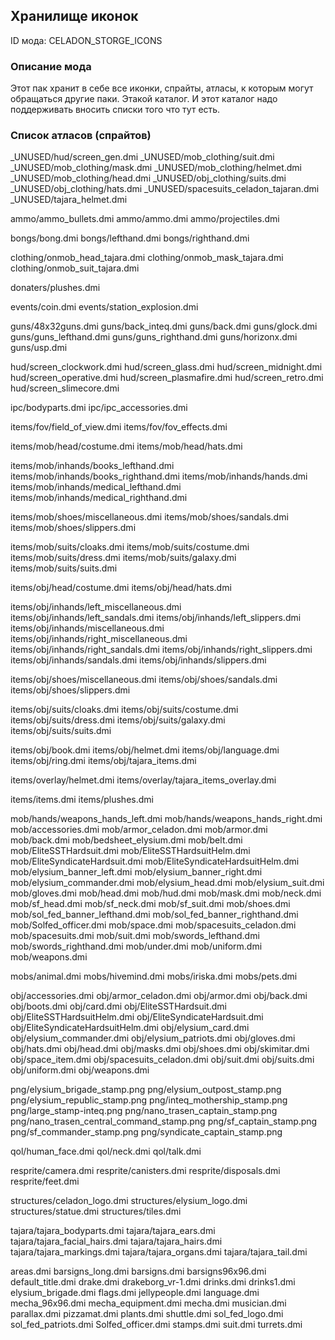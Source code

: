 
## Хранилище иконок

ID мода: CELADON_STORGE_ICONS

### Описание мода

Этот пак хранит в себе все иконки, спрайты, атласы, к которым могут обращаться другие паки. Этакой каталог. И этот каталог надо поддерживать вносить списки того что тут есть.

### Список атласов (спрайтов)

_UNUSED/hud/screen_gen.dmi
_UNUSED/mob_clothing/suit.dmi
_UNUSED/mob_clothing/mask.dmi
_UNUSED/mob_clothing/helmet.dmi
_UNUSED/mob_clothing/head.dmi
_UNUSED/obj_clothing/suits.dmi
_UNUSED/obj_clothing/hats.dmi
_UNUSED/spacesuits_celadon_tajaran.dmi
_UNUSED/tajara_helmet.dmi

ammo/ammo_bullets.dmi
ammo/ammo.dmi
ammo/projectiles.dmi

bongs/bong.dmi
bongs/lefthand.dmi
bongs/righthand.dmi

clothing/onmob_head_tajara.dmi
clothing/onmob_mask_tajara.dmi
clothing/onmob_suit_tajara.dmi

donaters/plushes.dmi

events/coin.dmi
events/station_explosion.dmi

guns/48x32guns.dmi
guns/back_inteq.dmi
guns/back.dmi
guns/glock.dmi
guns/guns_lefthand.dmi
guns/guns_righthand.dmi
guns/horizonx.dmi
guns/usp.dmi

hud/screen_clockwork.dmi
hud/screen_glass.dmi
hud/screen_midnight.dmi
hud/screen_operative.dmi
hud/screen_plasmafire.dmi
hud/screen_retro.dmi
hud/screen_slimecore.dmi

ipc/bodyparts.dmi
ipc/ipc_accessories.dmi

items/fov/field_of_view.dmi
items/fov/fov_effects.dmi

items/mob/head/costume.dmi
items/mob/head/hats.dmi

items/mob/inhands/books_lefthand.dmi
items/mob/inhands/books_righthand.dmi
items/mob/inhands/hands.dmi
items/mob/inhands/medical_lefthand.dmi
items/mob/inhands/medical_righthand.dmi

items/mob/shoes/miscellaneous.dmi
items/mob/shoes/sandals.dmi
items/mob/shoes/slippers.dmi

items/mob/suits/cloaks.dmi
items/mob/suits/costume.dmi
items/mob/suits/dress.dmi
items/mob/suits/galaxy.dmi
items/mob/suits/suits.dmi

items/obj/head/costume.dmi
items/obj/head/hats.dmi

items/obj/inhands/left_miscellaneous.dmi
items/obj/inhands/left_sandals.dmi
items/obj/inhands/left_slippers.dmi
items/obj/inhands/miscellaneous.dmi
items/obj/inhands/right_miscellaneous.dmi
items/obj/inhands/right_sandals.dmi
items/obj/inhands/right_slippers.dmi
items/obj/inhands/sandals.dmi
items/obj/inhands/slippers.dmi

items/obj/shoes/miscellaneous.dmi
items/obj/shoes/sandals.dmi
items/obj/shoes/slippers.dmi

items/obj/suits/cloaks.dmi
items/obj/suits/costume.dmi
items/obj/suits/dress.dmi
items/obj/suits/galaxy.dmi
items/obj/suits/suits.dmi

items/obj/book.dmi
items/obj/helmet.dmi
items/obj/language.dmi
items/obj/ring.dmi
items/obj/tajara_items.dmi

items/overlay/helmet.dmi
items/overlay/tajara_items_overlay.dmi

items/items.dmi
items/plushes.dmi

mob/hands/weapons_hands_left.dmi
mob/hands/weapons_hands_right.dmi
mob/accessories.dmi
mob/armor_celadon.dmi
mob/armor.dmi
mob/back.dmi
mob/bedsheet_elysium.dmi
mob/belt.dmi
mob/EliteSSTHardsuit.dmi
mob/EliteSSTHardsuitHelm.dmi
mob/EliteSyndicateHardsuit.dmi
mob/EliteSyndicateHardsuitHelm.dmi
mob/elysium_banner_left.dmi
mob/elysium_banner_right.dmi
mob/elysium_commander.dmi
mob/elysium_head.dmi
mob/elysium_suit.dmi
mob/gloves.dmi
mob/head.dmi
mob/hud.dmi
mob/mask.dmi
mob/neck.dmi
mob/sf_head.dmi
mob/sf_neck.dmi
mob/sf_suit.dmi
mob/shoes.dmi
mob/sol_fed_banner_lefthand.dmi
mob/sol_fed_banner_righthand.dmi
mob/Solfed_officer.dmi
mob/space.dmi
mob/spacesuits_celadon.dmi
mob/spacesuits.dmi
mob/suit.dmi
mob/swords_lefthand.dmi
mob/swords_righthand.dmi
mob/under.dmi
mob/uniform.dmi
mob/weapons.dmi

mobs/animal.dmi
mobs/hivemind.dmi
mobs/iriska.dmi
mobs/pets.dmi

obj/accessories.dmi
obj/armor_celadon.dmi
obj/armor.dmi
obj/back.dmi
obj/boots.dmi
obj/card.dmi
obj/EliteSSTHardsuit.dmi
obj/EliteSSTHardsuitHelm.dmi
obj/EliteSyndicateHardsuit.dmi
obj/EliteSyndicateHardsuitHelm.dmi
obj/elysium_card.dmi
obj/elysium_commander.dmi
obj/elysium_patriots.dmi
obj/gloves.dmi
obj/hats.dmi
obj/head.dmi
obj/masks.dmi
obj/shoes.dmi
obj/skimitar.dmi
obj/space_item.dmi
obj/spacesuits_celadon.dmi
obj/suit.dmi
obj/suits.dmi
obj/uniform.dmi
obj/weapons.dmi

png/elysium_brigade_stamp.png
png/elysium_outpost_stamp.png
png/elysium_republic_stamp.png
png/inteq_mothership_stamp.png
png/large_stamp-inteq.png
png/nano_trasen_captain_stamp.png
png/nano_trasen_central_command_stamp.png
png/sf_captain_stamp.png
png/sf_commander_stamp.png
png/syndicate_captain_stamp.png

qol/human_face.dmi
qol/neck.dmi
qol/talk.dmi

resprite/camera.dmi
resprite/canisters.dmi
resprite/disposals.dmi
resprite/feet.dmi

structures/celadon_logo.dmi
structures/elysium_logo.dmi
structures/statue.dmi
structures/tiles.dmi

tajara/tajara_bodyparts.dmi
tajara/tajara_ears.dmi
tajara/tajara_facial_hairs.dmi
tajara/tajara_hairs.dmi
tajara/tajara_markings.dmi
tajara/tajara_organs.dmi
tajara/tajara_tail.dmi

areas.dmi
barsigns_long.dmi
barsigns.dmi
barsigns96x96.dmi
default_title.dmi
drake.dmi
drakeborg_vr-1.dmi
drinks.dmi
drinks1.dmi
elysium_brigade.dmi
flags.dmi
jellypeople.dmi
language.dmi
mecha_96x96.dmi
mecha_equipment.dmi
mecha.dmi
musician.dmi
parallax.dmi
pizzamat.dmi
plants.dmi
shuttle.dmi
sol_fed_logo.dmi
sol_fed_patriots.dmi
Solfed_officer.dmi
stamps.dmi
suit.dmi
turrets.dmi
